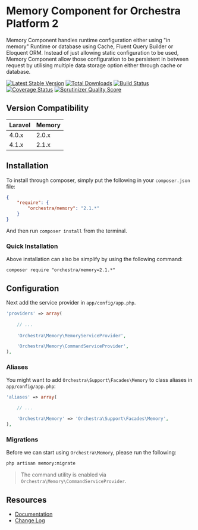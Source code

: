 Memory Component for Orchestra Platform 2
==============

Memory Component handles runtime configuration either using "in memory" Runtime or database using Cache, Fluent Query Builder or Eloquent ORM. Instead of just allowing static configuration to be used, Memory Component allow those configuration to be persistent in between request by utilising multiple data storage option either through cache or database.

[![Latest Stable Version](https://poser.pugx.org/orchestra/memory/v/stable.png)](https://packagist.org/packages/orchestra/memory) 
[![Total Downloads](https://poser.pugx.org/orchestra/memory/downloads.png)](https://packagist.org/packages/orchestra/memory) 
[![Build Status](https://travis-ci.org/orchestral/memory.svg?branch=2.1)](https://travis-ci.org/orchestral/memory) 
[![Coverage Status](https://coveralls.io/repos/orchestral/memory/badge.png?branch=2.1)](https://coveralls.io/r/orchestral/memory?branch=2.1) 
[![Scrutinizer Quality Score](https://scrutinizer-ci.com/g/orchestral/memory/badges/quality-score.png?b=2.1)](https://scrutinizer-ci.com/g/orchestral/memory/) 

## Version Compatibility

Laravel    | Memory
:----------|:----------
 4.0.x     | 2.0.x
 4.1.x     | 2.1.x

## Installation

To install through composer, simply put the following in your `composer.json` file:

```json
{
	"require": {
		"orchestra/memory": "2.1.*"
	}
}
```

And then run `composer install` from the terminal.

### Quick Installation

Above installation can also be simplify by using the following command:

```
composer require "orchestra/memory=2.1.*"
```

## Configuration

Next add the service provider in `app/config/app.php`.

```php
'providers' => array(
	
	// ...
	
	'Orchestra\Memory\MemoryServiceProvider',

	'Orchestra\Memory\CommandServiceProvider',
),
```

### Aliases

You might want to add `Orchestra\Support\Facades\Memory` to class aliases in `app/config/app.php`:

```php
'aliases' => array(

	// ...

	'Orchestra\Memory' => 'Orchestra\Support\Facades\Memory',
),
```

### Migrations

Before we can start using `Orchestra\Memory`, please run the following:

```bash
php artisan memory:migrate
```

> The command utility is enabled via `Orchestra\Memory\CommandServiceProvider`.

## Resources

* [Documentation](http://orchestraplatform.com/docs/latest/components/memory)
* [Change Log](http://orchestraplatform.com/docs/latest/components/memory/changes#v2-1)
